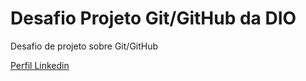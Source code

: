 # Desafio Projeto Git/GitHub da DIO

Desafio de projeto sobre Git/GitHub

[Perfil Linkedin](https://www.linkedin.com/in/ericalopes/)
